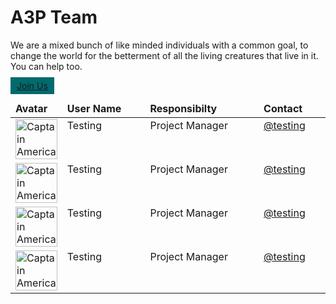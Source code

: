 # A3P Team

We are a mixed bunch of like minded individuals with a common goal, to change the world for the betterment of all the living creatures that live in it.
You can help too.

<a href="http://example.com/" style="padding: 5px 10px; background-color: #006A6F;">Join Us</a>


<table width="100%" cellpadding="0">
    <thead>
        <tr>
            <td width="8%"><strong>Avatar</strong></td>
            <td valiang><strong>User Name</strong></td>
            <td valiang><strong>Responsibilty</strong></td>
            <td valiang><strong>Contact</strong></td>
        </tr>
    </thead>
    <tbody>
      <tr>
        <td>
          <img style="width: 100%;" src="https://terrigen-cdn-dev.marvel.com/content/prod/1x/cap_ons_crd_01.jpg"
            alt="Captain America" />
        </td>
        <td valign="top">Testing</td>
        <td valign="top">Project Manager</td>
        <td valign="top"><a href="#">@testing</a></td>
      </tr>
      <tr>
        <td>
          <img style="width: 100%;" src="https://terrigen-cdn-dev.marvel.com/content/prod/1x/cap_ons_crd_01.jpg"
            alt="Captain America" />
        </td>
        <td valign="top">Testing</td>
        <td valign="top">Project Manager</td>
        <td valign="top"><a href="#">@testing</a></td>
      </tr>
      <tr>
        <td>
          <img style="width: 100%;" src="https://terrigen-cdn-dev.marvel.com/content/prod/1x/cap_ons_crd_01.jpg"
            alt="Captain America" />
        </td>
        <td valign="top">Testing</td>
        <td valign="top">Project Manager</td>
        <td valign="top"><a href="#">@testing</a></td>
      </tr>
      <tr>
        <td>
          <img style="width: 100%;" src="https://terrigen-cdn-dev.marvel.com/content/prod/1x/cap_ons_crd_01.jpg"
            alt="Captain America" />
        </td>
        <td valign="top">Testing</td>
        <td valign="top">Project Manager</td>
        <td valign="top"><a href="#">@testing</a></td>
      </tr>
    </tbody>
</table>
